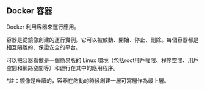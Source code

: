 ## Docker 容器
Docker 利用容器來運行應用。

容器是從鏡像創建的運行實例。它可以被啟動、開始、停止、刪除。每個容器都是相互隔離的、保證安全的平台。

可以把容器看做是一個簡易版的 Linux 環境（包括root用戶權限、程序空間、用戶空間和網路空間等）和運行在其中的應用程序。

*註：鏡像是唯讀的，容器在啟動的時候創建一層可寫層作為最上層。
